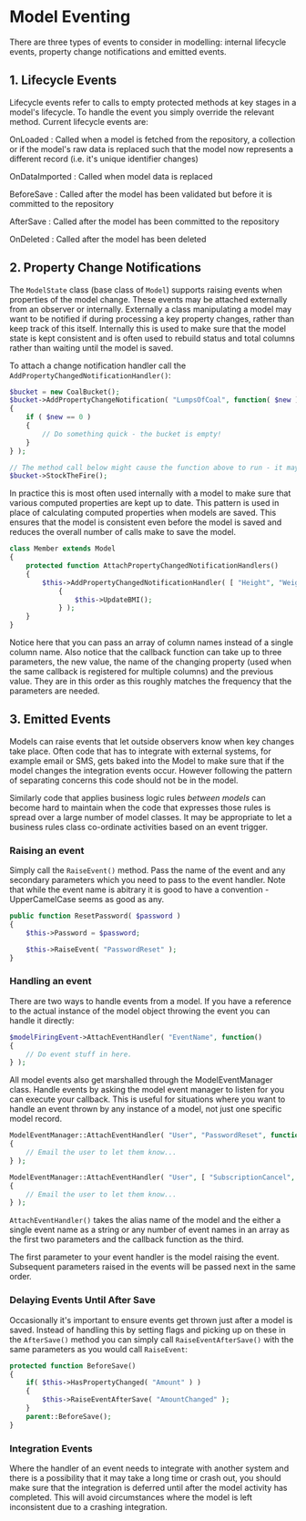 Model Eventing
===

There are three types of events to consider in modelling: internal lifecycle events, property change notifications
and emitted events.

## 1. Lifecycle Events

Lifecycle events refer to calls to empty protected methods at key stages in a model's lifecycle. To handle the event
you simply override the relevant method. Current lifecycle events are:

OnLoaded
:   Called when a model is fetched from the repository, a collection or if the model's raw data is replaced
such that the model now represents a different record (i.e. it's unique identifier changes)

OnDataImported
:   Called when model data is replaced

BeforeSave
:   Called after the model has been validated but before it is committed to the repository

AfterSave
:   Called after the model has been committed to the repository

OnDeleted
:   Called after the model has been deleted

## 2. Property Change Notifications

The `ModelState` class (base class of `Model`) supports raising events when properties of the model change. These events
may be attached externally from an observer or internally. Externally a class manipulating a model may want to be
notified if during processing a key property changes, rather than keep track of this itself. Internally this is used
to make sure that the model state is kept consistent and is often used to rebuild status and total columns rather
than waiting until the model is saved.

To attach a change notification handler call the `AddPropertyChangedNotificationHandler()`:

~~~ php
$bucket = new CoalBucket();
$bucket->AddPropertyChangeNotification( "LumpsOfCoal", function( $new )
{
    if ( $new == 0 )
    {
        // Do something quick - the bucket is empty!
    }
} );

// The method call below might cause the function above to run - it may not. It depends on what `LumpsOfCoal` drops to.
$bucket->StockTheFire();
~~~

In practice this is most often used internally with a model to make sure that various computed properties are kept up to
date. This pattern is used in place of calculating computed properties when models are saved. This ensures that
the model is consistent even before the model is saved and reduces the overall number of calls make to save the model.

~~~ php
class Member extends Model
{
	protected function AttachPropertyChangedNotificationHandlers()
	{
        $this->AddPropertyChangedNotificationHandler( [ "Height", "Weight" ], function( $new, $propertyName, $old )
            {
                $this->UpdateBMI();
            } );
	}
}
~~~

Notice here that you can pass an array of column names instead of a single column name. Also notice that the
callback function can take up to three parameters, the new value, the name of the changing property
(used when the same callback is registered for multiple columns) and the previous value. They are in this order
as this roughly matches the frequency that the parameters are needed.

## 3. Emitted Events

Models can raise events that let outside observers know when key changes take place. Often code that
has to integrate with external systems, for example email or SMS, gets baked into the Model to make
sure that if the model changes the integration events occur. However following the pattern of separating
concerns this code should not be in the model.

Similarly code that applies business logic rules *between models* can become hard to maintain when the code that
expresses those rules is spread over a large number of model classes. It may be appropriate to let a business rules
class co-ordinate activities based on an event trigger.

### Raising an event

Simply call the `RaiseEvent()` method. Pass the name of the event and any secondary parameters which
you need to pass to the event handler. Note that while the event name is abitrary it is good to have a
convention - UpperCamelCase seems as good as any.

~~~ php
public function ResetPassword( $password )
{
    $this->Password = $password;

    $this->RaiseEvent( "PasswordReset" );
}
~~~

### Handling an event

There are two ways to handle events from a model. If you have a reference to the actual instance of
the model object throwing the event you can handle it directly:

~~~ php
$modelFiringEvent->AttachEventHandler( "EventName", function()
{
	// Do event stuff in here.
} );
~~~

All model events also get marshalled through the ModelEventManager class. Handle events by asking
the model event manager to listen for you can execute your callback. This is useful for situations
where you want to handle an event thrown by any instance of a model, not just one specific model
record.

~~~ php
ModelEventManager::AttachEventHandler( "User", "PasswordReset", function( $model )
{
    // Email the user to let them know...
} );

ModelEventManager::AttachEventHandler( "User", [ "SubscriptionCancel", "SubscriptionTypeChange" ], function( $model )
{
    // Email the user to let them know...
} );
~~~

`AttachEventHandler()` takes the alias name of the model and the either a single event name as a string or any number of
 event names in an array as the first two parameters and the callback function as the third. 

The first parameter to your event handler is the model raising the event. Subsequent parameters
raised in the events
will be passed next in the same order.

### Delaying Events Until After Save

Occasionally it's important to ensure events get thrown just after a model is saved. Instead of handling this by
setting flags and picking up on these in the `AfterSave()` method you can simply call `RaiseEventAfterSave()` with
the same parameters as you would call `RaiseEvent`:

~~~ php
protected function BeforeSave()
{
    if( $this->HasPropertyChanged( "Amount" ) )
    {
        $this->RaiseEventAfterSave( "AmountChanged" );
    }
    parent::BeforeSave();
}
~~~

### Integration Events

Where the handler of an event needs to integrate with another system and there is a possibility that
it may take a long time or crash out, you should make sure that the integration is deferred until
after the model activity has completed. This will avoid circumstances where the model is left
inconsistent due to a crashing integration.